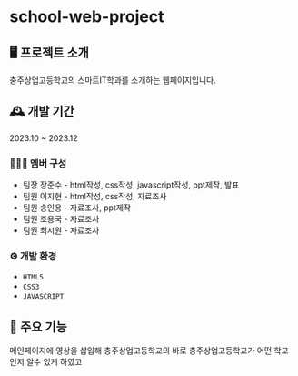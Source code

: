 # school-web-project

## 🖥 프로젝트 소개
충주상업고등학교의 스마트IT학과를 소개하는 웹페이지입니다.

## 🕰 개발 기간
2023.10 ~ 2023.12

### 🧑‍🤝‍🧑 멤버 구성
 - 팀장 장준수 - html작성, css작성, javascript작성, ppt제작, 발표
 - 팀원 이지현 - html작성, css작성, 자료조사
 - 팀원 송인용 - 자료조사, ppt제작
 - 팀원 조용국 - 자료조사
 - 팀원 최시원 - 자료조사

### ⚙ 개발 환경
 - `HTML5`
 - `CSS3`
 - `JAVASCRIPT`

## 📌 주요 기능
메인페이지에 영상을 삽입해 충주상업고등학교의 바로 충주상업고등학교가 어떤 학교인지 알수 있게 하였고 
